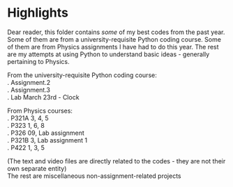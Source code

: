 # Highlights

Dear reader, this folder contains *some* of my best codes from the past year. Some of them are from a university-requisite Python coding course. Some of them are from Physics assignments I have had to do this year. The rest are my attempts at using Python to understand basic ideas - generally pertaining to Physics.


From the university-requisite Python coding course:  
.
Assignment.2  
.
Assignment.3  
.
Lab March 23rd - Clock


From Physics courses:  
.
P321A 3, 4, 5   
.
P323 1, 6, 8  
.
P326 09, Lab assignment   
.
P321B 3, Lab assignment 1   
.
P422 1, 3, 5   


(The text and video files are directly related to the codes - they are not their own separate entity)   
The rest are miscellaneous non-assignment-related projects
